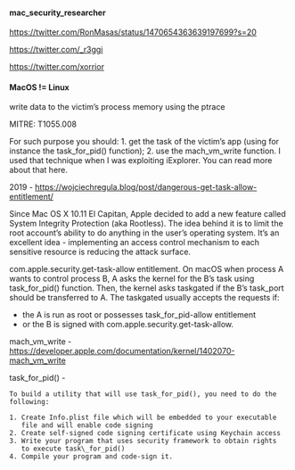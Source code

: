 #### mac_security_researcher
https://twitter.com/RonMasas/status/1470654363639197699?s=20

https://twitter.com/_r3ggi

https://twitter.com/xorrior


#### MacOS != Linux
write data to the victim’s process memory using the ptrace

MITRE: T1055.008

For such purpose you should: 1. get the task of the victim’s app (using for instance the task_for_pid() function); 2. use the mach_vm_write function. I used that technique when I was exploiting iExplorer. You can read more about that here.

2019 - https://wojciechregula.blog/post/dangerous-get-task-allow-entitlement/

Since Mac OS X 10.11 El Capitan, Apple decided to add a new feature called System Integrity Protection (aka Rootless). The idea behind it is to limit the root account’s ability to do anything in the user’s operating system. It’s an excellent idea - implementing an access control mechanism to each sensitive resource is reducing the attack surface.

com.apple.security.get-task-allow entitlement. On macOS when process A wants to control process B, A asks the kernel for the B’s task using task_for_pid() function. Then, the kernel asks taskgated if the B’s task_port should be transferred to A. The taskgated usually accepts the requests if:
- the A is run as root or possesses task_for_pid-allow entitlement
- or the B is signed with com.apple.security.get-task-allow.

mach_vm_write - https://developer.apple.com/documentation/kernel/1402070-mach_vm_write

task_for_pid() -

```
To build a utility that will use task_for_pid(), you need to do the following:

1. Create Info.plist file which will be embedded to your executable 
   file and will enable code signing 
2. Create self-signed code signing certificate using Keychain access 
3. Write your program that uses security framework to obtain rights 
   to execute task\_for_pid() 
4. Compile your program and code-sign it.
```







